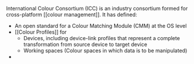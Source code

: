 International Colour Consortium (ICC) is an industry consortium formed for cross-platform [[colour management]]. It has defined:

- An open standard for a Colour Matching Module (CMM) at the OS level
- [[Colour Profiles]] for
	- Devices, including device-link profiles that represent a complete transformation from source device to target device
	- Working spaces (Colour spaces in which data is to be manipulated)
- 


